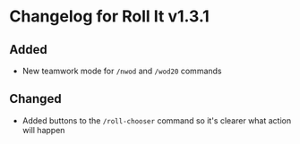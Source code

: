 # Changelog for Roll It v1.3.1

## Added

* New teamwork mode for `/nwod` and `/wod20` commands

## Changed

* Added buttons to the `/roll-chooser` command so it's clearer what action will happen
